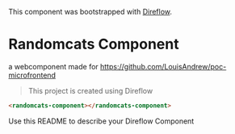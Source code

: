 This component was bootstrapped with [Direflow](https://direflow.io).

# Randomcats Component
a webcomponent made for https://github.com/LouisAndrew/poc-microfrontend

> This project is created using Direflow

```html
<randomcats-component></randomcats-component>
```

Use this README to describe your Direflow Component
